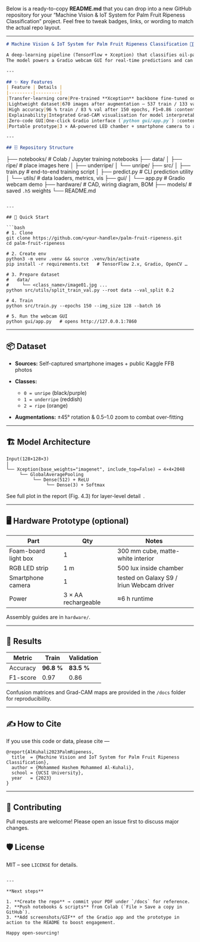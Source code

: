 Below is a ready-to-copy **README.md** that you can drop into a new GitHub repository for your “Machine Vision & IoT System for Palm Fruit Ripeness Classification” project.
Feel free to tweak badges, links, or wording to match the actual repo layout.

---

```markdown
# Machine Vision & IoT System for Palm Fruit Ripeness Classification 🍊🌴  

A deep-learning pipeline (TensorFlow + Xception) that classifies oil-palm Fresh Fruit Bunches (FFB) into **unripe, underripe, and ripe** classes with ≈96 % top-1 accuracy :contentReference[oaicite:0]{index=0}.  
The model powers a Gradio webcam GUI for real-time predictions and can be embedded in a low-cost LED-lit inspection box for field deployment .

---

## ✨ Key Features
| Feature | Details |
|---------|---------|
|Transfer-learning core|Pre-trained **Xception** backbone fine-tuned on 128 × 128 RGB crops :contentReference[oaicite:2]{index=2}|
|Lightweight dataset|670 images after augmentation – 537 train / 133 val over 3 classes :contentReference[oaicite:3]{index=3}|
|High accuracy|96 % train / 83 % val after 150 epochs, F1≈0.86 :contentReference[oaicite:4]{index=4}|
|Explainability|Integrated Grad-CAM visualisation for model interpretability :contentReference[oaicite:5]{index=5}|
|Zero-code GUI|One-click Gradio interface (`python gui/app.py`) :contentReference[oaicite:6]{index=6}|
|Portable prototype|3 × AA-powered LED chamber + smartphone camera to acquire consistent images :contentReference[oaicite:7]{index=7}|

---

## 🗄️ Repository Structure
```

├── notebooks/                # Colab / Jupyter training notebooks
├── data/
│   ├── ripe/                # place images here
│   ├── underripe/
│   └── unripe/
├── src/
│   ├── train.py             # end-to-end training script
│   ├── predict.py           # CLI prediction utility
│   └── utils/               # data loaders, metrics, vis
├── gui/
│   └── app.py               # Gradio webcam demo
├── hardware/                # CAD, wiring diagram, BOM
├── models/                  # saved `.h5` weights
└── README.md

````

---

## 🚀 Quick Start

```bash
# 1. Clone
git clone https://github.com/<your-handle>/palm-fruit-ripeness.git
cd palm-fruit-ripeness

# 2. Create env
python3 -m venv .venv && source .venv/bin/activate
pip install -r requirements.txt   # TensorFlow 2.x, Gradio, OpenCV …

# 3. Prepare dataset
#   data/
#     └── <class_name>/image01.jpg ...
python src/utils/split_train_val.py --root data --val_split 0.2

# 4. Train
python src/train.py --epochs 150 --img_size 128 --batch 16

# 5. Run the webcam GUI
python gui/app.py   # opens http://127.0.0.1:7860
````

---

## 📦 Dataset

* **Sources:** Self-captured smartphone images + public Kaggle FFB photos 
* **Classes:**

  * `0 = unripe` (black/purple)
  * `1 = underripe` (reddish)
  * `2 = ripe` (orange)
* **Augmentations:** ±45° rotation & 0.5–1.0 zoom to combat over-fitting 

---

## 🏗️ Model Architecture

```
Input(128×128×3)
│
└── Xception(base_weights="imagenet", include_top=False) → 4×4×2048
     └── GlobalAveragePooling
          └── Dense(512) + ReLU
               └── Dense(3) + Softmax
```

See full plot in the report (Fig. 4.3) for layer-level detail .

---

## 🖥️ Hardware Prototype (optional)

| Part                 | Qty                 | Notes                                     |
| -------------------- | ------------------- | ----------------------------------------- |
| Foam-board light box | 1                   | 300 mm cube, matte-white interior         |
| RGB LED strip        | 1 m                 | 500 lux inside chamber                    |
| Smartphone camera    | 1                   | tested on Galaxy S9 / Iriun Webcam driver |
| Power                | 3 × AA rechargeable | ≈6 h runtime                              |

Assembly guides are in `hardware/`.

---

## 🔬 Results

| Metric   | Train      | Validation |
| -------- | ---------- | ---------- |
| Accuracy | **96.8 %** | **83.5 %** |
| F1-score | 0.97       | 0.86       |

Confusion matrices and Grad-CAM maps are provided in the `/docs` folder for reproducibility.

---

## ✍️ How to Cite

If you use this code or data, please cite —

```
@report{AlKuhali2023PalmRipeness,
  title  = {Machine Vision and IoT System for Palm Fruit Ripeness Classification},
  author = {Mohammed Hashem Mohammed Al-Kuhali},
  school = {UCSI University},
  year   = {2023}
}
```

---

## 🤝 Contributing

Pull requests are welcome! Please open an issue first to discuss major changes.

## 🛡️ License

MIT – see `LICENSE` for details.

```

---

**Next steps**

1. **Create the repo** → commit your PDF under `/docs` for reference.  
2. **Push notebooks & scripts** from Colab (`File > Save a copy in GitHub`).  
3. **Add screenshots/GIF** of the Gradio app and the prototype in action to the README to boost engagement.

Happy open-sourcing!
```

